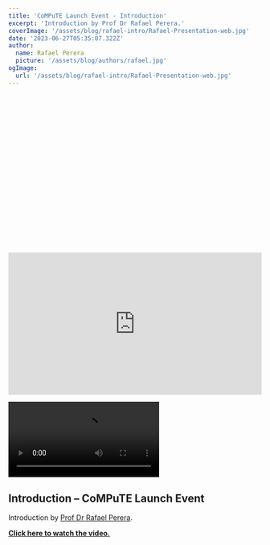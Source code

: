 ```yaml
---
title: 'CoMPuTE Launch Event - Introduction'
excerpt: 'Introduction by Prof Dr Rafael Perera.'
coverImage: '/assets/blog/rafael-intro/Rafael-Presentation-web.jpg'
date: '2023-06-27T05:35:07.322Z'
author:
  name: Rafael Perera
  picture: '/assets/blog/authors/rafael.jpg'
ogImage:
  url: '/assets/blog/rafael-intro/Rafael-Presentation-web.jpg'
---
```


<div>
<iframe width="560" height="315" src="" data-src="https://www.youtube.com/embed/OnDXxnZELoE?si=7Q55bv7HThp3ipwp" title="YouTube video player" frameborder="0" data-allow="accelerometer; autoplay; clipboard-write; encrypted-media; gyroscope; picture-in-picture; web-share" allowfullscreen>
</iframe>
</div>
<div style="position: relative; padding-bottom: 56.25%; height: 0; overflow: hidden;">
  <iframe src="https://www.youtube.com/embed/w7Ft2ymGmfc?autoplay=1" style="position: absolute; top: 0; left: 0; width: 100%; height: 100%; border:0;" allowfullscreen title="YouTube Video"></iframe>
</div>

<YouTubePlayer videoId="bmD-tZe8HBA" />

<video src="https://www.youtube.com/embed/OnDXxnZELoE?si=7Q55bv7HThp3ipwp"></video>

## Introduction – CoMPuTE Launch Event

Introduction by [Prof Dr Rafael Perera](https://www.phc.ox.ac.uk/team/rafael-perera).

**[Click here to watch the video.](https://youtu.be/OnDXxnZELoE)**

<iframe width="560" height="315" src="" data-src="https://www.youtube.com/embed/OnDXxnZELoE?si=7Q55bv7HThp3ipwp" title="YouTube video player" frameborder="0" data-allow="accelerometer; autoplay; clipboard-write; encrypted-media; gyroscope; picture-in-picture; web-share" allowfullscreen>
</iframe>